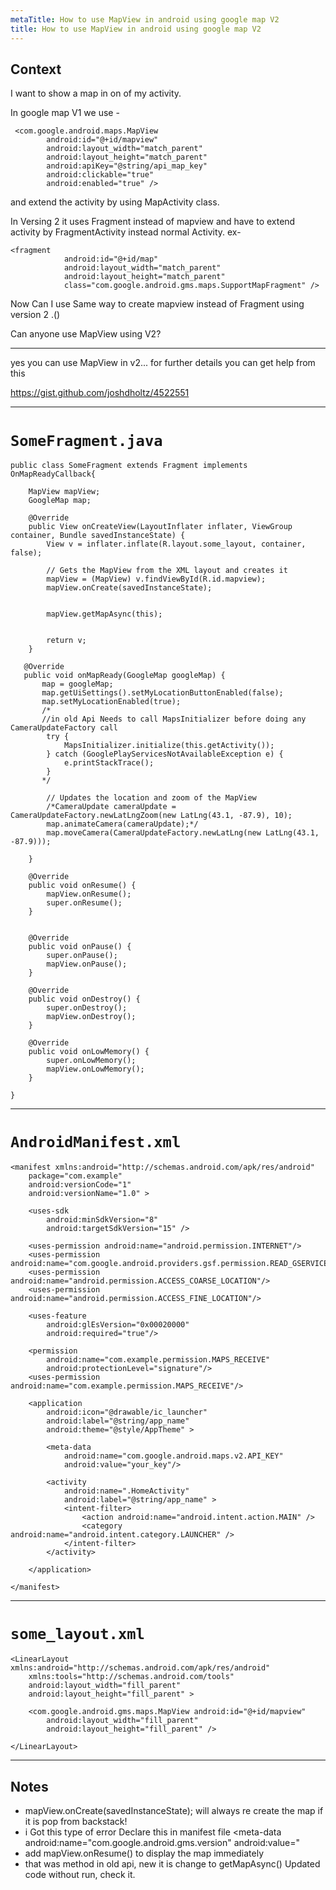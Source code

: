 ```yaml
---
metaTitle: How to use MapView in android using google map V2
title: How to use MapView in android using google map V2
---
```


## Context

I want to show a map in on of my activity.


In google map V1 we use -



```
 <com.google.android.maps.MapView
        android:id="@+id/mapview"
        android:layout_width="match_parent"
        android:layout_height="match_parent"
        android:apiKey="@string/api_map_key"
        android:clickable="true"
        android:enabled="true" />

```

and extend the activity by using MapActivity class.


In Versing 2 it uses Fragment instead of mapview and have to extend activity by FragmentActivity instead normal Activity.
ex- 



```
<fragment
            android:id="@+id/map"
            android:layout_width="match_parent"
            android:layout_height="match_parent"
            class="com.google.android.gms.maps.SupportMapFragment" />

```

Now Can I use Same way to create mapview instead of Fragment using version 2 .()


Can anyone use MapView using V2?



---

yes you can use MapView in v2...
for further details you can get help from this


<https://gist.github.com/joshdholtz/4522551>




---


**`SomeFragment.java`**
=======================



```
public class SomeFragment extends Fragment implements OnMapReadyCallback{
 
    MapView mapView;
    GoogleMap map;
 
    @Override
    public View onCreateView(LayoutInflater inflater, ViewGroup container, Bundle savedInstanceState) {
        View v = inflater.inflate(R.layout.some_layout, container, false);
 
        // Gets the MapView from the XML layout and creates it
        mapView = (MapView) v.findViewById(R.id.mapview);
        mapView.onCreate(savedInstanceState);
 
    
        mapView.getMapAsync(this);
        
 
        return v;
    }
 
   @Override
   public void onMapReady(GoogleMap googleMap) {
       map = googleMap;
       map.getUiSettings().setMyLocationButtonEnabled(false);
       map.setMyLocationEnabled(true);
       /*
       //in old Api Needs to call MapsInitializer before doing any CameraUpdateFactory call
        try {
            MapsInitializer.initialize(this.getActivity());
        } catch (GooglePlayServicesNotAvailableException e) {
            e.printStackTrace();
        } 
       */
        
        // Updates the location and zoom of the MapView
        /*CameraUpdate cameraUpdate = CameraUpdateFactory.newLatLngZoom(new LatLng(43.1, -87.9), 10);
        map.animateCamera(cameraUpdate);*/
        map.moveCamera(CameraUpdateFactory.newLatLng(new LatLng(43.1, -87.9)));

    }

    @Override
    public void onResume() {
        mapView.onResume();
        super.onResume();
    }


    @Override
    public void onPause() {
        super.onPause();
        mapView.onPause();
    }
 
    @Override
    public void onDestroy() {
        super.onDestroy();
        mapView.onDestroy();
    }
 
    @Override
    public void onLowMemory() {
        super.onLowMemory();
        mapView.onLowMemory();
    }
 
}

```



---


**`AndroidManifest.xml`**
=========================



```
<manifest xmlns:android="http://schemas.android.com/apk/res/android"
    package="com.example"
    android:versionCode="1"
    android:versionName="1.0" >
    
    <uses-sdk
        android:minSdkVersion="8"
        android:targetSdkVersion="15" />
    
    <uses-permission android:name="android.permission.INTERNET"/>
    <uses-permission android:name="com.google.android.providers.gsf.permission.READ_GSERVICES"/>
    <uses-permission android:name="android.permission.ACCESS_COARSE_LOCATION"/>
    <uses-permission android:name="android.permission.ACCESS_FINE_LOCATION"/>
    
    <uses-feature
        android:glEsVersion="0x00020000"
        android:required="true"/>
    
    <permission
        android:name="com.example.permission.MAPS_RECEIVE"
        android:protectionLevel="signature"/>
    <uses-permission android:name="com.example.permission.MAPS_RECEIVE"/>
    
    <application
        android:icon="@drawable/ic_launcher"
        android:label="@string/app_name"
        android:theme="@style/AppTheme" >
        
        <meta-data
            android:name="com.google.android.maps.v2.API_KEY"
            android:value="your_key"/>
        
        <activity
            android:name=".HomeActivity"
            android:label="@string/app_name" >
            <intent-filter>
                <action android:name="android.intent.action.MAIN" />
                <category android:name="android.intent.category.LAUNCHER" />
            </intent-filter>
        </activity>
    
    </application>
 
</manifest>

```



---


**`some_layout.xml`**
=====================



```
<LinearLayout xmlns:android="http://schemas.android.com/apk/res/android"
    xmlns:tools="http://schemas.android.com/tools"
    android:layout_width="fill_parent"
    android:layout_height="fill_parent" >
    
    <com.google.android.gms.maps.MapView android:id="@+id/mapview"
        android:layout_width="fill_parent" 
        android:layout_height="fill_parent" />
 
</LinearLayout>

```


---

## Notes

- mapView.onCreate(savedInstanceState); will always re create the map if it is pop from backstack!
- i Got this type of error Declare this in manifest file    &lt;meta-data
            android:name="com.google.android.gms.version"
            android:value="
- add mapView.onResume() to display the map immediately
- that was method in old api, new it is change to getMapAsync()
Updated code without run, check it.
